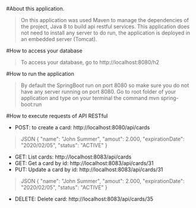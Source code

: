 #About this application. 
> On this application was used Maven to manage the dependencies of the project, Java 8 to build api restful services. This application does not need to install any server to do run, the application is deployed in an embedded server (Tomcat).

#How to access your database 
> To access your database, go to http://localhost:8080/h2

#How to run the application 
> By default the SpringBoot run on port 8080 so make sure you do not have any server running on port 8080. Go to root folder of your application and type on your terminal the command mvn spring-boot:run

#How to execute requests of API RESTful 
- POST: to create a card: http://localhost:8080/api/cards 
> JSON { 
	"name": "John Summer",
	"amout": 2.000,
	"expirationDate": "2020/02/05",
	"status": "ACTIVE"
> }
- GET: List cards: http://localhost:8083/api/cards
- GET: Get a card by id: http://localhost:8083/api/cards/31
- PUT: Update a card by id: http://localhost:8083/api/cards/31
> JSON { 
	"name": "John Summer",
	"amout": 2.000,
	"expirationDate": "2020/02/05",
	"status": "ACTIVE"
> }
- DELETE: Delete card: http://localhost:8083/api/cards/35